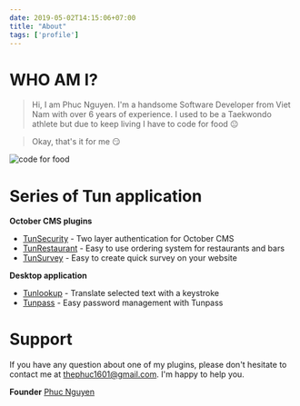 ```yaml
---
date: 2019-05-02T14:15:06+07:00
title: "About"
tags: ['profile']
---
```


# WHO AM I?
> Hi, I am Phuc Nguyen. I'm a handsome Software Developer from Viet Nam with over 6 years of experience.
> I used to be a Taekwondo athlete but due to keep living I have to code for food 😐

> Okay, that's it for me 😏

![code for food](https://notepad-plus-plus.org/assets/images/pleaseGive.jpg)

# Series of Tun application
**October CMS plugins**

* [TunSecurity](https://octobercms.com/plugin/thephuc-tunsecurity) - Two layer authentication for October CMS
* [TunRestaurant](https://octobercms.com/plugin/thephuc-tunrestaurant) - Easy to use ordering system for restaurants and bars
* [TunSurvey](https://octobercms.com/plugin/thephuc-tunsurvey) - Easy to create quick survey on your website

**Desktop application**

* [Tunlookup](https://tunlookup.com/) - Translate selected text with a keystroke
* [Tunpass](https://github.com/thephucit/Tunpass) - Easy password management with Tunpass


# Support
If you have any question about one of my plugins, please don't hesitate to contact me at [thephuc1601@gmail.com](mailto:thephuc1601@gmail.com). I'm happy to help you.

**Founder** [Phuc Nguyen](https://github.com/thephucit)